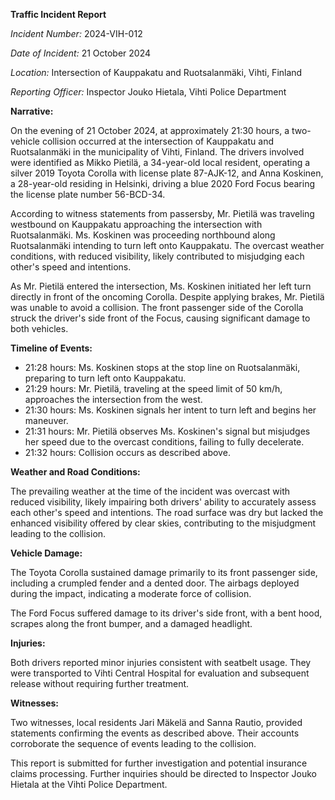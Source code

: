 **Traffic Incident Report**

*Incident Number:* 2024-VIH-012

*Date of Incident:* 21 October 2024

*Location:* Intersection of Kauppakatu and Ruotsalanmäki, Vihti, Finland

*Reporting Officer:* Inspector Jouko Hietala, Vihti Police Department

**Narrative:**

On the evening of 21 October 2024, at approximately 21:30 hours, a two-vehicle collision occurred at the intersection of Kauppakatu and Ruotsalanmäki in the municipality of Vihti, Finland. The drivers involved were identified as Mikko Pietilä, a 34-year-old local resident, operating a silver 2019 Toyota Corolla with license plate 87-AJK-12, and Anna Koskinen, a 28-year-old residing in Helsinki, driving a blue 2020 Ford Focus bearing the license plate number 56-BCD-34.

According to witness statements from passersby, Mr. Pietilä was traveling westbound on Kauppakatu approaching the intersection with Ruotsalanmäki. Ms. Koskinen was proceeding northbound along Ruotsalanmäki intending to turn left onto Kauppakatu. The overcast weather conditions, with reduced visibility, likely contributed to misjudging each other's speed and intentions.

As Mr. Pietilä entered the intersection, Ms. Koskinen initiated her left turn directly in front of the oncoming Corolla. Despite applying brakes, Mr. Pietilä was unable to avoid a collision. The front passenger side of the Corolla struck the driver's side front of the Focus, causing significant damage to both vehicles.

**Timeline of Events:**

- 21:28 hours: Ms. Koskinen stops at the stop line on Ruotsalanmäki, preparing to turn left onto Kauppakatu.
- 21:29 hours: Mr. Pietilä, traveling at the speed limit of 50 km/h, approaches the intersection from the west.
- 21:30 hours: Ms. Koskinen signals her intent to turn left and begins her maneuver.
- 21:31 hours: Mr. Pietilä observes Ms. Koskinen's signal but misjudges her speed due to the overcast conditions, failing to fully decelerate.
- 21:32 hours: Collision occurs as described above.

**Weather and Road Conditions:**

The prevailing weather at the time of the incident was overcast with reduced visibility, likely impairing both drivers' ability to accurately assess each other's speed and intentions. The road surface was dry but lacked the enhanced visibility offered by clear skies, contributing to the misjudgment leading to the collision.

**Vehicle Damage:**

The Toyota Corolla sustained damage primarily to its front passenger side, including a crumpled fender and a dented door. The airbags deployed during the impact, indicating a moderate force of collision. 

The Ford Focus suffered damage to its driver's side front, with a bent hood, scrapes along the front bumper, and a damaged headlight. 

**Injuries:**

Both drivers reported minor injuries consistent with seatbelt usage. They were transported to Vihti Central Hospital for evaluation and subsequent release without requiring further treatment.

**Witnesses:**

Two witnesses, local residents Jari Mäkelä and Sanna Rautio, provided statements confirming the events as described above. Their accounts corroborate the sequence of events leading to the collision.

This report is submitted for further investigation and potential insurance claims processing. Further inquiries should be directed to Inspector Jouko Hietala at the Vihti Police Department.